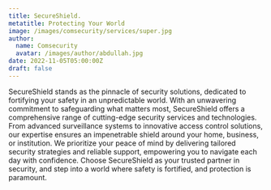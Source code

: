 ```yaml
---
title: SecureShield.
metatitle: Protecting Your World
image: /images/comsecurity/services/super.jpg
author:
  name: Comsecurity
  avatar: /images/author/abdullah.jpg
date: 2022-11-05T05:00:00Z
draft: false
---
```


SecureShield stands as the pinnacle of security solutions, dedicated to fortifying your safety in an unpredictable world. With an unwavering commitment to safeguarding what matters most, SecureShield offers a comprehensive range of cutting-edge security services and technologies. From advanced surveillance systems to innovative access control solutions, our expertise ensures an impenetrable shield around your home, business, or institution. We prioritize your peace of mind by delivering tailored security strategies and reliable support, empowering you to navigate each day with confidence. Choose SecureShield as your trusted partner in security, and step into a world where safety is fortified, and protection is paramount.



